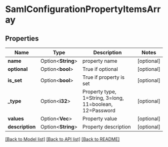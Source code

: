 # SamlConfigurationPropertyItemsArray

## Properties

Name | Type | Description | Notes
------------ | ------------- | ------------- | -------------
**name** | Option<**String**> | property name | [optional]
**optional** | Option<**bool**> | True if optional | [optional]
**is_set** | Option<**bool**> | True if property is set | [optional]
**_type** | Option<**i32**> | Property type, 1=String, 3=long, 11=boolean, 12=Password | [optional]
**values** | Option<**Vec<String>**> | Property value | [optional]
**description** | Option<**String**> | Property description | [optional]

[[Back to Model list]](../README.md#documentation-for-models) [[Back to API list]](../README.md#documentation-for-api-endpoints) [[Back to README]](../README.md)


